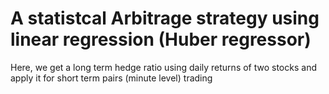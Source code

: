# A statistcal Arbitrage strategy using linear regression (Huber regressor) 

Here, we get a long term hedge ratio using daily returns of two stocks and apply it for short term pairs (minute level) trading 
